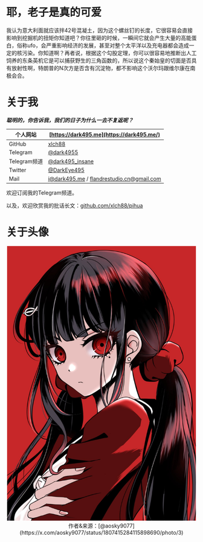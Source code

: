 # 耶，老子是真的可爱
我认为意大利面就应该拌42号混凝土，因为这个螺丝钉的长度，它很容易会直接影响到挖掘机的扭矩你知道吧？你往里砸的时候，一瞬间它就会产生大量的高能蛋白，俗称ufo，会严重影响经济的发展，甚至对整个太平洋以及充电器都会造成一定的核污染。你知道啊？再者说，根据这个勾股定理，你可以很容易地推断出人工饲养的东条英机它是可以捕获野生的三角函数的，所以说这个秦始皇的切面是否具有放射性啊，特朗普的N次方是否含有沉淀物，都不影响这个沃尔玛跟维尔康在南极会合。

# 关于我

***聪明的，你告诉我，我们的日子为什么一去不复返呢？***

| 个人网站 | [https://dark495.me](https://dark495.me/) |
| --- | --- |
| GitHub | [xlch88](https://github.com/xlch88) |
| Telegram | [@dark4955](https://t.me/dark4955) |
| Telegram频道 | [@dark495_insane](https://t.me/dark495_insane) |
| Twitter | [@DarkEye495](https://twitter.com/DarkEye495) |
| Mail | [i@dark495.me](mailto:i@dark495.me) / [flandrestudio.cn@gmail.com](mailto:flandrestudio.cn@gmail.com) |

欢迎订阅我的Telegram频道。

以及，欢迎欣赏我的批话长文：[github.com/xlch88/pihua](https://github.com/xlch88/pihua)

# 关于头像
<center>
  <img src="https://raw.githubusercontent.com/xlch88/xlch88/refs/heads/master/assets/img/avatar_full_1807415284115898690.jpg" width="500" />
  作者&来源：[@aosky9077](https://x.com/aosky9077/status/1807415284115898690/photo/3)
</center>
